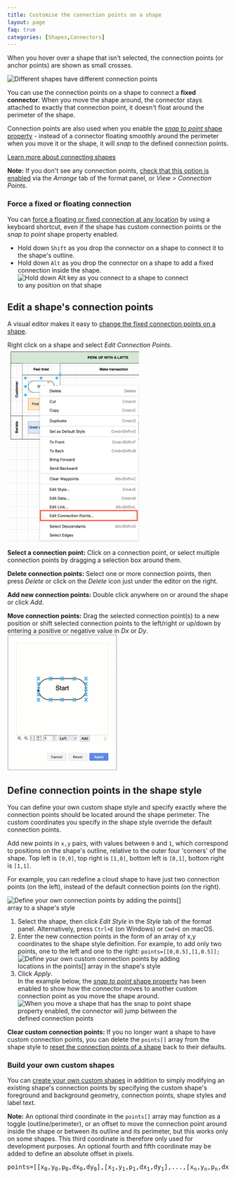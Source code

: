 ```yaml
---
title: Customise the connection points on a shape
layout: page
faq: true
categories: [Shapes,Connectors]
---
```


When you hover over a shape that isn't selected, the connection points (or anchor points) are shown as small crosses.

<img src="/assets/img/blog/connection-points-examples.png" style="max-width:100%;height:auto;" alt="Different shapes have different connection points">

You can use the connection points on a shape to connect a **fixed connector**. When you move the shape around, the connector stays attached to exactly that connection point, it doesn't float around the perimeter of the shape. 

Connection points are also used when you enable the [_snap to point_ shape property](/doc/faq/snap-to-point.html) - instead of a connector floating smoothly around the perimeter when you move it or the shape, it will _snap_ to the defined connection points. 

[Learn more about connecting shapes](/doc/faq/connect-shapes.html)

**Note:** If you don't see any connection points, [check that this option is enabled](/doc/faq/connection-points-hide.html) via the _Arrange_ tab of the format panel, or _View > Connection Points_.

### Force a fixed or floating connection

You can [force a floating or fixed connection at any location](/doc/faq/connect-to-shapes-anywhere.html) by using a keyboard shortcut, even if the shape has custom connection points or the _snap to point_ shape property enabled.

* Hold down ``Shift`` as you drop the connector on a shape to connect it to the shape's outline.
* Hold down ``Alt`` as you drop the connector on a shape to add a fixed connection inside the shape. 
<br /><img src="/assets/img/blog/connect-to-shapes-anywhere.gif" style="width=100%;max-width:400px;height:auto;" alt="Hold down Alt key as you connect to a shape to connect to any position on that shape">

## Edit a shape's connection points

A visual editor makes it easy to [change the fixed connection points on a shape](/blog/edit-connection-points.html).

Right click on a shape and select _Edit Connection Points_. 
<br /><img src="/assets/img/blog/connection-points-edit-context-menu.png" style="width=100%;max-width:300px;height:auto;" alt="Use the context menu to edit the connection points of a selected shape">

**Select a connection point:** Click on a connection point, or select multiple connection points by dragging a selection box around them.

**Delete connection points:** Select one or more connection points, then press _Delete_ or click on the _Delete_ icon just under the editor on the right.

**Add new connection points:** Double click anywhere on or around the shape or click _Add_.

**Move connection points:** Drag the selected connection point(s) to a new position or shift selected connection points to the left/right or up/down by entering a positive or negative value in _Dx_ or _Dy_.
<br /><img src="/assets/img/blog/connection-points-edit.gif" style="width=100%;max-width:250px;height:auto;" alt="Move, delete and add connection points to a shape visually in draw.io">


## Define connection points in the shape style

You can define your own custom shape style and specify exactly where the connection points should be located around the shape perimeter. The custom coordinates you specify in the shape style override the default connection points. 

Add new points in ``x,y`` pairs, with values between ``0`` and ``1``, which correspond to positions on the shape's outline, relative to the outer four 'corners' of the shape. Top left is ``[0,0]``, top right is ``[1,0]``, bottom left is ``[0,1]``, bottom right is ``[1,1]``.

For example, you can redefine a cloud shape to have just two connection points (on the left), instead of the default connection points (on the right).

<img src="/assets/img/blog/override-connection-points.png" style="width=100%;max-width:400px;height:auto;" alt="Define your own connection points by adding the points[] array to a shape's style">

1. Select the shape, then click _Edit Style_ in the _Style_ tab of the format panel. Alternatively, press ``Ctrl+E`` (on Windows) or ``Cmd+E`` on macOS.
2. Enter the new connection points in the form of an array of x,y coordinates to the shape style definition. For example, to add only two points, one to the left and one to the right: ``points=[[0,0.5],[1,0.5]];``
<br /><img src="/assets/img/blog/edit-style-override-connection-points.png" style="width=100%;max-width:400px;height:auto;" alt="Define your own custom connection points by adding locations in the points[] array in the shape's style">
3. Click _Apply_. 
<br />In the example below, the [_snap to point_ shape property](/doc/faq/snap-to-point.html) has been enabled to show how the connector moves to another custom connection point as you move the shape around.
<br /><img src="/assets/img/blog/connection-points-custom-fixed.gif" style="width=100%;max-width:400px;height:auto;" alt="When you move a shape that has the snap to point shape property enabled, the connector will jump between the defined connection points">

**Clear custom connection points:** If you no longer want a shape to have custom connection points, you can delete the ``points[]`` array from the shape style to [reset the connection points of a shape](/doc/faq/reset-connection-points.html) back to their defaults.

### Build your own custom shapes

You can [create your own custom shapes](/doc/faq/custom-shapes.html) in addition to simply modifying an existing shape's connection points by specifying the custom shape's foreground and background geometry, connection points, shape styles and label text.

**Note:** An optional third coordinate in the ``points[]`` array may function as a toggle (outline/perimeter), or an offset to move the connection point around inside the shape or between its outline and its perimeter, but this works only on some shapes. This third coordinate is therefore only used for development purposes. An optional fourth and fifth coordinate may be added to define an absolute offset in pixels.

<pre align="center">
points=[[x<sub>0</sub>,y<sub>0</sub>,p<sub>0</sub>,dx<sub>0</sub>,dy<sub>0</sub>],[x<sub>1</sub>,y<sub>1</sub>,p<sub>1</sub>,dx<sub>1</sub>,dy<sub>1</sub>],...,[x<sub>n</sub>,y<sub>n</sub>,p<sub>n</sub>,dx<sub>n</sub>,dy<sub>n</sub>]]
</pre>
